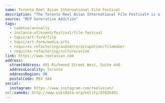 ```yaml
---
name: Toronto Reel Asian International Film Festival
description: "The Toronto Reel Asian International Film Festival® is a unique showcase of contemporary Asian cinema and work from the Asian diaspora. Works include films and videos by Asian-identifying artists in Canada, the U.S., Asia and all over the world. As Canada's largest pan-Asian film festival, Reel Asian® provides a public forum for Asian media artists and their work, and fuels the growing appreciation for Asian cinema in Canada."
source: "MCP Generative Addition"
tags:
  - cadence/annually
  - instance-of/event/festival/film-festival
  - topic/art-form/film
  - topic/art-form/media-arts
  - requires-refactoring/audience/occupation/filmmaker
  - requires-refactoring/culture/asian
link: https://www.reelasian.com
address:
  streetAddress: 401 Richmond Street West, Suite 448
  addressLocality: Toronto
  addressRegion: ON
  postalCode: M5V 3A8
social:
  instagram: https://www.instagram.com/reelasian/
owl:sameAs: http://www.wikidata.org/entity/Q7826491
---
```

